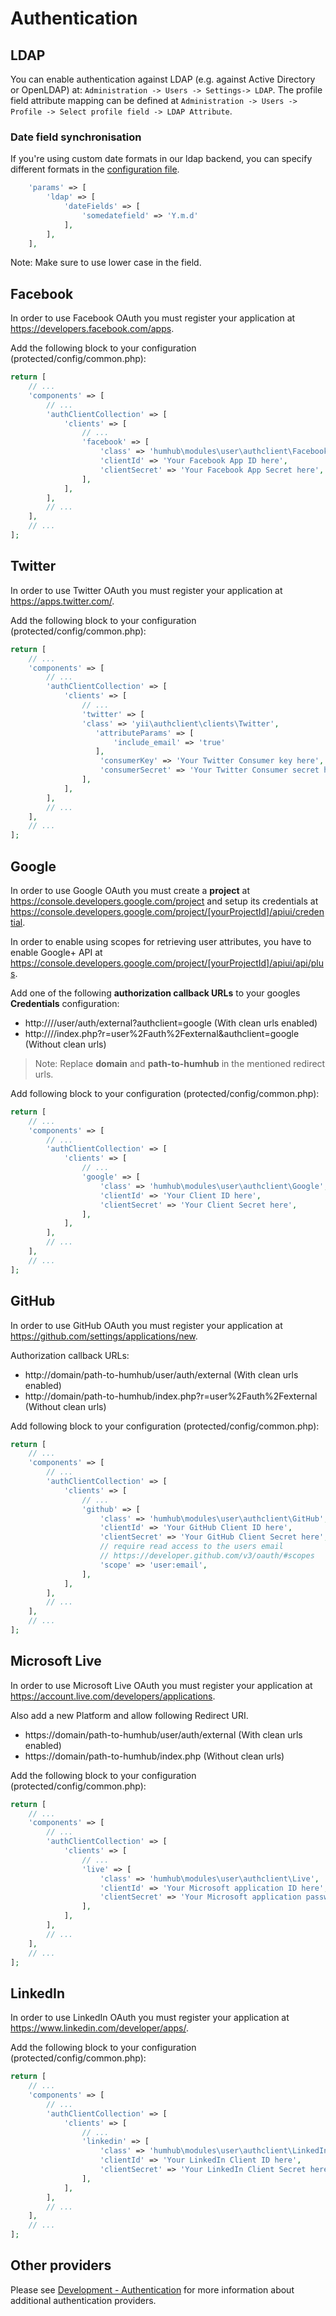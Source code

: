 Authentication
==============
LDAP
----
You can enable authentication against LDAP (e.g. against Active Directory or OpenLDAP) at: `Administration -> Users -> Settings-> LDAP`.
The profile field attribute mapping can be defined at `Administration -> Users -> Profile -> Select profile field -> LDAP Attribute`.

### Date field synchronisation
If you're using custom date formats in our ldap backend, you can specify different formats
in the [configuration file](advanced-configuration.md).

```php
    'params' => [
        'ldap' => [
            'dateFields' => [
                'somedatefield' => 'Y.m.d'
            ],
        ],
    ],
```

Note: Make sure to use lower case in the field.

Facebook
--------
In order to use Facebook OAuth you must register your application at <https://developers.facebook.com/apps>.

Add the following block to your configuration (protected/config/common.php):

```php
return [
    // ...
    'components' => [
        // ...
        'authClientCollection' => [
            'clients' => [
                // ...
                'facebook' => [
                    'class' => 'humhub\modules\user\authclient\Facebook',
                    'clientId' => 'Your Facebook App ID here',
                    'clientSecret' => 'Your Facebook App Secret here',
                ],
            ],
        ],
        // ...
    ],
    // ...
];
```

Twitter
------
In order to use Twitter OAuth you must register your application at <https://apps.twitter.com/>.

Add the following block to your configuration (protected/config/common.php):

```php
return [
    // ...
    'components' => [
        // ...
        'authClientCollection' => [
            'clients' => [
                // ...
                'twitter' => [
                'class' => 'yii\authclient\clients\Twitter',
                   'attributeParams' => [
                       'include_email' => 'true'
                   ],
                    'consumerKey' => 'Your Twitter Consumer key here',
                    'consumerSecret' => 'Your Twitter Consumer secret here',
                ],
            ],
        ],
        // ...
    ],
    // ...
];
```

Google
------
In order to use Google OAuth you must create a **project** at <https://console.developers.google.com/project>
and setup its credentials at <https://console.developers.google.com/project/[yourProjectId]/apiui/credential>.

In order to enable using scopes for retrieving user attributes, you have to enable Google+ API at
<https://console.developers.google.com/project/[yourProjectId]/apiui/api/plus>.

Add one of the following **authorization callback URLs** to your  googles **Credentials** configuration:
- http://<domain>/<path-to-humhub>/user/auth/external?authclient=google (With clean urls enabled)
- http://<domain>/<path-to-humhub>/index.php?r=user%2Fauth%2Fexternal&authclient=google (Without clean urls)

>Note: Replace **domain** and **path-to-humhub** in the mentioned redirect urls.

Add following block to your configuration (protected/config/common.php):

```php
return [
    // ...
    'components' => [
        // ...
        'authClientCollection' => [
            'clients' => [
                // ...
                'google' => [
                    'class' => 'humhub\modules\user\authclient\Google',
                    'clientId' => 'Your Client ID here',
                    'clientSecret' => 'Your Client Secret here',
                ],
            ],
        ],
        // ...
    ],
    // ...
];
```

GitHub
------
In order to use GitHub OAuth you must register your application at <https://github.com/settings/applications/new>.

Authorization callback URLs:
- http://domain/path-to-humhub/user/auth/external (With clean urls enabled)
- http://domain/path-to-humhub/index.php?r=user%2Fauth%2Fexternal (Without clean urls)

Add following block to your configuration (protected/config/common.php):

```php
return [
    // ...
    'components' => [
        // ...
        'authClientCollection' => [
            'clients' => [
                // ...
                'github' => [
                    'class' => 'humhub\modules\user\authclient\GitHub',
                    'clientId' => 'Your GitHub Client ID here',
                    'clientSecret' => 'Your GitHub Client Secret here',
                    // require read access to the users email
                    // https://developer.github.com/v3/oauth/#scopes
                    'scope' => 'user:email',
                ],
            ],
        ],
        // ...
    ],
    // ...
];
```

Microsoft Live
--------------
In order to use Microsoft Live OAuth you must register your application at <https://account.live.com/developers/applications>.

Also add a new Platform and allow following Redirect URI.

- https://domain/path-to-humhub/user/auth/external (With clean urls enabled)
- https://domain/path-to-humhub/index.php (Without clean urls)

Add the following block to your configuration (protected/config/common.php):

```php
return [
    // ...
    'components' => [
        // ...
        'authClientCollection' => [
            'clients' => [
                // ...
                'live' => [
                    'class' => 'humhub\modules\user\authclient\Live',
                    'clientId' => 'Your Microsoft application ID here',
                    'clientSecret' => 'Your Microsoft application password here',
                ],
            ],
        ],
        // ...
    ],
    // ...
];
```

LinkedIn
------
In order to use LinkedIn OAuth you must register your application at <https://www.linkedin.com/developer/apps/>.

Add the following block to your configuration (protected/config/common.php):

```php
return [
    // ...
    'components' => [
        // ...
        'authClientCollection' => [
            'clients' => [
                // ...
                'linkedin' => [
                    'class' => 'humhub\modules\user\authclient\LinkedIn',
                    'clientId' => 'Your LinkedIn Client ID here',
                    'clientSecret' => 'Your LinkedIn Client Secret here',
                ],
            ],
        ],
        // ...
    ],
    // ...
];
```

Other providers
---------------
Please see [Development - Authentication](dev-authentication.md) for more information
about additional authentication providers. 
